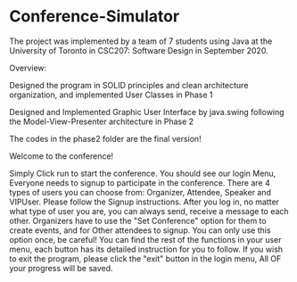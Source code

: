 # Conference-Simulator
The project was implemented by a team of 7 students using Java at the University of Toronto in CSC207: Software Design in September 2020.

Overview:

Designed the program in SOLID principles and clean architecture organization, and implemented User Classes in Phase 1

Designed and Implemented Graphic User Interface by java.swing following the Model-View-Presenter architecture in Phase 2

The codes in the phase2 folder are the final version!

Welcome to the conference!

Simply Click run to start the conference.
You should see our login Menu, Everyone needs to signup to participate in the conference.
There are 4 types of users you can choose from: Organizer, Attendee, Speaker and VIPUser. Please follow the Signup instructions. After you log in, no matter what type of user you are, you can always send, receive a message to each other. Organizers have to use the "Set Conference" option for them to create events, and for Other attendees to signup. You can only use this option once, be careful! You can find the rest of the functions in your user menu,
each button has its detailed instruction for you to follow. If you wish to exit the program, please click the "exit" button in the login menu, All OF your progress will be saved.
